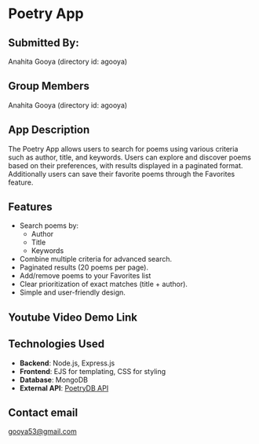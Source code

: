 # Poetry App

## Submitted By:
Anahita Gooya (directory id: agooya)

## Group Members
Anahita Gooya (directory id: agooya)

## App Description
The Poetry App allows users to search for poems using various criteria such as author, title, and keywords. Users can explore and discover poems based on their preferences, with results displayed in a paginated format. Additionally users can save their favorite poems through the Favorites feature.

## Features
- Search poems by:
  - Author
  - Title
  - Keywords
- Combine multiple criteria for advanced search.
- Paginated results (20 poems per page).
- Add/remove poems to your Favorites list
- Clear prioritization of exact matches (title + author).
- Simple and user-friendly design.

## Youtube Video Demo Link

## Technologies Used
- **Backend**: Node.js, Express.js
- **Frontend**: EJS for templating, CSS for styling
- **Database**: MongoDB 
- **External API**: [PoetryDB API](https://poetrydb.org/)

## Contact email
gooya53@gmail.com




